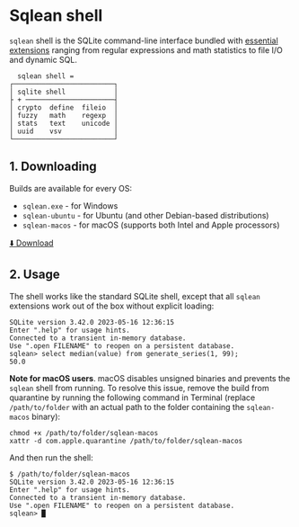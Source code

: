# Sqlean shell

`sqlean` shell is the SQLite command-line interface bundled with [essential extensions](../README.md) ranging from regular expressions and math statistics to file I/O and dynamic SQL.

```
  sqlean shell =
┌─────────────────────────┐
│ sqlite shell            │
├ + ──────────────────────┤
│ crypto  define  fileio  │
│ fuzzy   math    regexp  │
│ stats   text    unicode │
│ uuid    vsv             │
└─────────────────────────┘
```

## 1. Downloading

Builds are available for every OS:

-   `sqlean.exe` - for Windows
-   `sqlean-ubuntu` - for Ubuntu (and other Debian-based distributions)
-   `sqlean-macos` - for macOS (supports both Intel and Apple processors)

[⬇️ Download](https://github.com/nalgeon/sqlite/releases/latest)

## 2. Usage

The shell works like the standard SQLite shell, except that all `sqlean` extensions work out of the box without explicit loading:

```
SQLite version 3.42.0 2023-05-16 12:36:15
Enter ".help" for usage hints.
Connected to a transient in-memory database.
Use ".open FILENAME" to reopen on a persistent database.
sqlean> select median(value) from generate_series(1, 99);
50.0
```

**Note for macOS users**. macOS disables unsigned binaries and prevents the `sqlean` shell from running. To resolve this issue, remove the build from quarantine by running the following command in Terminal (replace `/path/to/folder` with an actual path to the folder containing the `sqlean-macos` binary):

```
chmod +x /path/to/folder/sqlean-macos
xattr -d com.apple.quarantine /path/to/folder/sqlean-macos
```

And then run the shell:

```
$ /path/to/folder/sqlean-macos
SQLite version 3.42.0 2023-05-16 12:36:15
Enter ".help" for usage hints.
Connected to a transient in-memory database.
Use ".open FILENAME" to reopen on a persistent database.
sqlean> █
```
